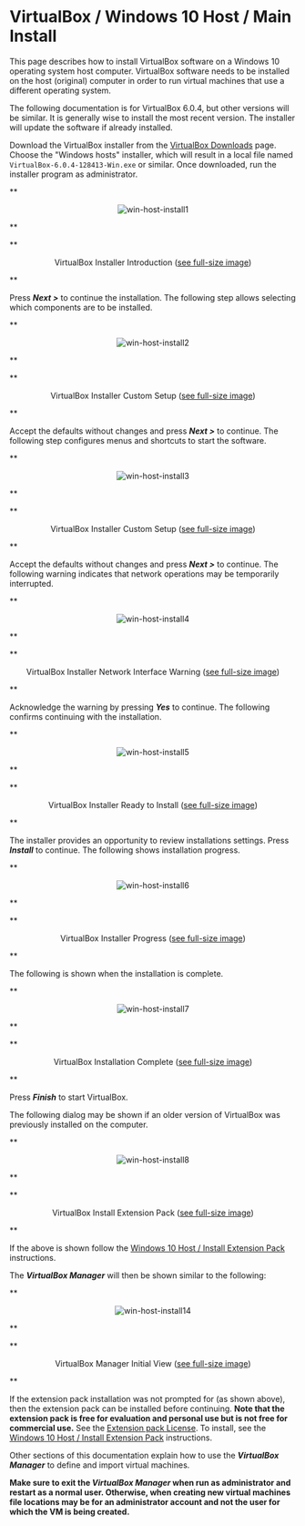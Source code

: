 # VirtualBox / Windows 10 Host / Main Install #

This page describes how to install VirtualBox software on a Windows 10 operating system host computer.
VirtualBox software needs to be installed on the host (original) computer in order to
run virtual machines that use a different operating system.

The following documentation is for VirtualBox 6.0.4, but other versions will be similar.
It is generally wise to install the most recent version.
The installer will update the software if already installed.

Download the VirtualBox installer from the [VirtualBox Downloads](https://www.virtualbox.org/wiki/Downloads) page.
Choose the "Windows hosts" installer, which will result in a local file named `VirtualBox-6.0.4-128413-Win.exe` or similar.
Once downloaded, run the installer program as administrator.

**<p style="text-align: center;">
![win-host-install1](images/win-host-install1.png)
</p>**

**<p style="text-align: center;">
VirtualBox Installer Introduction (<a href="../images/win-host-install1.png">see full-size image</a>)
</p>**

Press ***Next >*** to continue the installation.
The following step allows selecting which components are to be installed.

**<p style="text-align: center;">
![win-host-install2](images/win-host-install2.png)
</p>**

**<p style="text-align: center;">
VirtualBox Installer Custom Setup (<a href="../images/win-host-install2.png">see full-size image</a>)
</p>**

Accept the defaults without changes and press ***Next >*** to continue.
The following step configures menus and shortcuts to start the software.

**<p style="text-align: center;">
![win-host-install3](images/win-host-install3.png)
</p>**

**<p style="text-align: center;">
VirtualBox Installer Custom Setup (<a href="../images/win-host-install3.png">see full-size image</a>)
</p>**

Accept the defaults without changes and press ***Next >*** to continue.
The following warning indicates that network operations may be temporarily interrupted.

**<p style="text-align: center;">
![win-host-install4](images/win-host-install4.png)
</p>**

**<p style="text-align: center;">
VirtualBox Installer Network Interface Warning (<a href="../images/win-host-install4.png">see full-size image</a>)
</p>**

Acknowledge the warning by pressing ***Yes*** to continue.
The following confirms continuing with the installation.

**<p style="text-align: center;">
![win-host-install5](images/win-host-install5.png)
</p>**

**<p style="text-align: center;">
VirtualBox Installer Ready to Install (<a href="../images/win-host-install5.png">see full-size image</a>)
</p>**

The installer provides an opportunity to review installations settings.  Press ***Install*** to continue.
The following shows installation progress.

**<p style="text-align: center;">
![win-host-install6](images/win-host-install6.png)
</p>**

**<p style="text-align: center;">
VirtualBox Installer Progress (<a href="../images/win-host-install6.png">see full-size image</a>)
</p>**

The following is shown when the installation is complete.

**<p style="text-align: center;">
![win-host-install7](images/win-host-install7.png)
</p>**

**<p style="text-align: center;">
VirtualBox Installation Complete (<a href="../images/win-host-install7.png">see full-size image</a>)
</p>**

Press ***Finish*** to start VirtualBox.

The following dialog may be shown if an older version of VirtualBox was previously installed on the
computer.

**<p style="text-align: center;">
![win-host-install8](images/win-host-install8.png)
</p>**

**<p style="text-align: center;">
VirtualBox Install Extension Pack (<a href="../images/win-host-install8.png">see full-size image</a>)
</p>**

If the above is shown follow the [Windows 10 Host / Install Extension Pack](install-win-host-extension-pack.md) instructions.

The ***VirtualBox Manager*** will then be shown similar to the following:

**<p style="text-align: center;">
![win-host-install14](images/win-host-install14.png)
</p>**

**<p style="text-align: center;">
VirtualBox Manager Initial View (<a href="../images/win-host-install14.png">see full-size image</a>)
</p>**

If the extension pack installation was not prompted for (as shown above), then the extension pack can be installed before continuing.
**Note that the extension pack is free for evaluation and personal use but is not free for commercial use.**
See the [Extension pack License](https://www.virtualbox.org/wiki/VirtualBox_PUEL).
To install, see the [Windows 10 Host / Install Extension Pack](install-win-host-extension-pack.md) instructions.

Other sections of this documentation explain how to use the ***VirtualBox Manager*** to define and import virtual machines.

**Make sure to exit the ***VirtualBox Manager*** when run as administrator and restart as a normal user.
Otherwise, when creating new virtual machines file locations may be for an administrator account and not the user
for which the VM is being created.**
